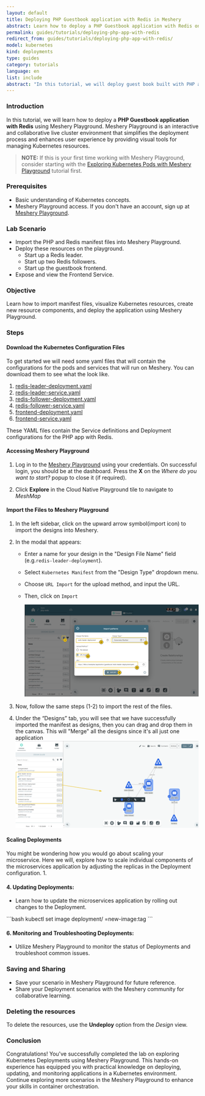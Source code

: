 ```yaml
---
layout: default
title: Deploying PHP Guestbook application with Redis in Meshery
abstract: Learn how to deploy a PHP Guestbook application with Redis on Kubernetes using Meshery.
permalink: guides/tutorials/deploying-php-app-with-redis
redirect_from: guides/tutorials/deploying-php-app-with-redis/
model: kubernetes
kind: deployments
type: guides
category: tutorials
language: en
list: include
abstract: "In this tutorial, we will deploy guest book built with PHP and Redis in Kubernetes. We will make use of Meshery Playground in an interactive live cluster environment."
---
```


### Introduction

In this tutorial, we will learn how to deploy a **PHP Guestbook application with Redis** using Meshery Playground. Meshery Playground is an interactive and collaborative live cluster environment that simplifies the deployment process and enhances user experience by providing visual tools for managing Kubernetes resources.

> **NOTE:** If this is your first time working with Meshery Playground, consider starting with the [Exploring Kubernetes Pods with Meshery Playground](https://docs.meshery.io/guides/tutorials/kubernetes-pods) tutorial first.

### Prerequisites
- Basic understanding of Kubernetes concepts.
- Meshery Playground access. If you don't have an account, sign up at [Meshery Playground](https://meshery.layer5.io/play).

### Lab Scenario
- Import the PHP and Redis manifest files into Meshery Playground.
- Deploy these resources on the playground.
    - Start up a Redis leader.
    - Start up two Redis followers.
    - Start up the guestbook frontend.
- Expose and view the Frontend Service.


### Objective
Learn how to import manifest files, visualize Kubernetes resources, create new resource components, and deploy the application using Meshery Playground.


### Steps

#### Download the Kubernetes Configuration Files

To get started we will need some yaml files that will contain the configurations for the pods and services that will run on Meshery. You can download them to see what the look like.
1. [redis-leader-deployment.yaml](https://k8s.io/examples/application/guestbook/redis-leader-deployment.yaml)
2. [redis-leader-service.yaml](https://k8s.io/examples/application/guestbook/redis-leader-service.yaml)
3. [redis-follower-deployment.yaml](https://k8s.io/examples/application/guestbook/redis-follower-deployment.yaml)
4. [redis-follower-service.yaml](https://k8s.io/examples/application/guestbook/redis-follower-service.yaml)
5. [frontend-deployment.yaml](https://k8s.io/examples/application/guestbook/frontend-deployment.yaml)
6. [frontend-service.yaml](https://k8s.io/examples/application/guestbook/frontend-service.yaml)

These YAML files contain the Service definitions and Deployment configurations for the PHP app with Redis.

#### Accessing Meshery Playground

1. Log in to the [Meshery Playground](https://meshery.layer5.io/) using your credentials. On successful login, you should be at the dashboard. Press the **X** on the _Where do you want to start?_ popup to close it (if required).

2. Click **Explore** in the Cloud Native Playground tile to navigate to _MeshMap_


#### Import the Files to Meshery Playground

1. In the left sidebar, click on the upward arrow symbol(import icon) to import the designs into Meshery.

2. In the modal that appears:
   - Enter a name for your design in the "Design File Name" field (e.g.`redis-leader-deployment`).

   - Select `Kubernetes Manifest` from the "Design Type" dropdown menu.

   - Choose `URL Import` for the upload method, and input the URL.

   - Then, click on `Import`

        ![Import redis-leader-deployment](./screenshots/redis-leader-deployment.png)

3. Now, follow the same steps (1-2) to import the rest of the files.

4. Under the “Designs” tab, you will see that we have successfully imported the manifest as designs, then you can drag and drop them in the canvas. This will "Merge" all the designs since it's all just one application
    ![merging all designs](./screenshots/app-canvas.png)

#### Scaling Deployments
You might be wondering how you would go about scaling your microservice. Here we will, explore how to scale individual components of the microservices application by adjusting the replicas in the Deployment configuration.
1. 



#### 4. **Updating Deployments:**
   - Learn how to update the microservices application by rolling out changes to the Deployment.

\```bash
kubectl set image deployment/<deployment-name> <container-name>=new-image:tag
\```

#### 6. **Monitoring and Troubleshooting Deployments:**
  - Utilize Meshery Playground to monitor the status of Deployments and troubleshoot common issues.



### Saving and Sharing
  - Save your scenario in Meshery Playground for future reference.
  - Share your Deployment scenarios with the Meshery community for collaborative learning.

### Deleting the resources

To delete the resources, use the **Undeploy** option from the _Design_ view.


### Conclusion
Congratulations! You've successfully completed the lab on exploring Kubernetes Deployments using Meshery Playground. This hands-on experience has equipped you with practical knowledge on deploying, updating, and monitoring applications in a Kubernetes environment. Continue exploring more scenarios in the Meshery Playground to enhance your skills in container orchestration.
